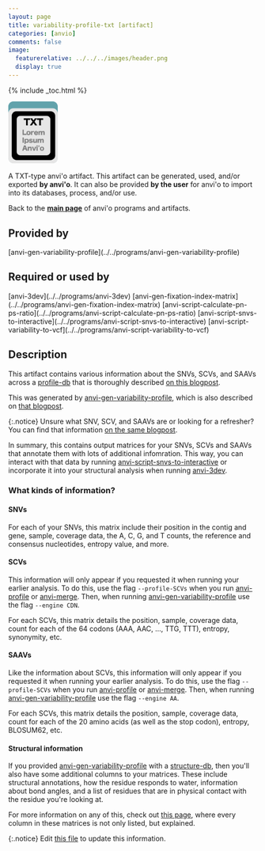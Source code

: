 ```yaml
---
layout: page
title: variability-profile-txt [artifact]
categories: [anvio]
comments: false
image:
  featurerelative: ../../../images/header.png
  display: true
---
```



{% include _toc.html %}


<img src="../../images/icons/TXT.png" alt="TXT" style="width:100px; border:none" />

A TXT-type anvi'o artifact. This artifact can be generated, used, and/or exported **by anvi'o**. It can also be provided **by the user** for anvi'o to import into its databases, process, and/or use.

Back to the **[main page](../../)** of anvi'o programs and artifacts.

## Provided by


<p style="text-align: left" markdown="1"><span class="artifact-p">[anvi-gen-variability-profile](../../programs/anvi-gen-variability-profile)</span></p>


## Required or used by


<p style="text-align: left" markdown="1"><span class="artifact-r">[anvi-3dev](../../programs/anvi-3dev)</span> <span class="artifact-r">[anvi-gen-fixation-index-matrix](../../programs/anvi-gen-fixation-index-matrix)</span> <span class="artifact-r">[anvi-script-calculate-pn-ps-ratio](../../programs/anvi-script-calculate-pn-ps-ratio)</span> <span class="artifact-r">[anvi-script-snvs-to-interactive](../../programs/anvi-script-snvs-to-interactive)</span> <span class="artifact-r">[anvi-script-variability-to-vcf](../../programs/anvi-script-variability-to-vcf)</span></p>


## Description

This artifact contains various information about the SNVs, SCVs, and SAAVs across a <span class="artifact-n">[profile-db](/software/anvio/help/artifacts/profile-db)</span> that is thoroughly described [on this blogpost](http://merenlab.org/2015/07/20/analyzing-variability/#the-output-matrix).  

This was generated by <span class="artifact-n">[anvi-gen-variability-profile](/software/anvio/help/programs/anvi-gen-variability-profile)</span>, which is also described on [that blogpost](http://merenlab.org/2015/07/20/analyzing-variability/#the-anvio-way). 

{:.notice}
Unsure what SNV, SCV, and SAAVs are or looking for a refresher? You can find that information [on the same blogpost](http://merenlab.org/2015/07/20/analyzing-variability/#an-intro-to-single-nucleotidecodonamino-acid-variation). 

In summary, this contains output matrices for your SNVs, SCVs and SAAVs that annotate them with lots of additional infomration. This way, you can interact with that data by running <span class="artifact-n">[anvi-script-snvs-to-interactive](/software/anvio/help/programs/anvi-script-snvs-to-interactive)</span> or incorporate it into your structural analysis when running <span class="artifact-n">[anvi-3dev](/software/anvio/help/programs/anvi-3dev)</span>. 

### What kinds of information? 

#### SNVs

For each of your SNVs, this matrix include their position in the contig and gene, sample, coverage data, the A, C, G, and T counts, the reference and consensus nucleotides, entropy value, and more. 

#### SCVs 

This information will only appear if you requested it when running your earlier analysis. To do this, use the flag `--profile-SCVs` when you run <span class="artifact-n">[anvi-profile](/software/anvio/help/programs/anvi-profile)</span> or <span class="artifact-n">[anvi-merge](/software/anvio/help/programs/anvi-merge)</span>. Then, when running <span class="artifact-n">[anvi-gen-variability-profile](/software/anvio/help/programs/anvi-gen-variability-profile)</span> use the flag `--engine CDN`. 

For each SCVs, this matrix details the position, sample, coverage data, count for each of the 64 codons (AAA, AAC, ..., TTG, TTT), entropy, synonymity, etc. 

#### SAAVs

Like the information about SCVs, this information will only appear if you requested it when running your earlier analysis. To do this, use the flag `--profile-SCVs` when you run <span class="artifact-n">[anvi-profile](/software/anvio/help/programs/anvi-profile)</span> or <span class="artifact-n">[anvi-merge](/software/anvio/help/programs/anvi-merge)</span>. Then, when running <span class="artifact-n">[anvi-gen-variability-profile](/software/anvio/help/programs/anvi-gen-variability-profile)</span> use the flag `--engine AA`. 

For each SCVs, this matrix details the position, sample, coverage data, count for each of the 20 amino acids (as well as the stop codon), entropy, BLOSUM62, etc. 

#### Structural information

If you provided <span class="artifact-n">[anvi-gen-variability-profile](/software/anvio/help/programs/anvi-gen-variability-profile)</span> with a <span class="artifact-n">[structure-db](/software/anvio/help/artifacts/structure-db)</span>, then you'll also have some additional columns to your matrices. These include structural annotations, how the residue responds to water, information about bond angles, and a list of residues that are in physical contact with the residue you're looking at. 

For more information on any of this, check out [this page](http://merenlab.org/2015/07/20/analyzing-variability/#the-output-matrix), where every column in these matrices is not only listed, but explained. 


{:.notice}
Edit [this file](https://github.com/merenlab/anvio/tree/master/anvio/docs/artifacts/variability-profile-txt.md) to update this information.

